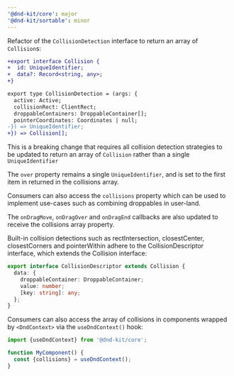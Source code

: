 ```yaml
---
'@dnd-kit/core': major
'@dnd-kit/sortable': minor
---
```


Refactor of the `CollisionDetection` interface to return an array of `Collision`s:

```diff
+export interface Collision {
+  id: UniqueIdentifier;
+  data?: Record<string, any>;
+}

export type CollisionDetection = (args: {
  active: Active;
  collisionRect: ClientRect;
  droppableContainers: DroppableContainer[];
  pointerCoordinates: Coordinates | null;
-}) => UniqueIdentifier;
+}) => Collision[];
```

This is a breaking change that requires all collision detection strategies to be updated to return an array of `Collision` rather than a single `UniqueIdentifier`

The `over` property remains a single `UniqueIdentifier`, and is set to the first item in returned in the collisions array.

Consumers can also access the `collisions` property which can be used to implement use-cases such as combining droppables in user-land.

The `onDragMove`, `onDragOver` and `onDragEnd` callbacks are also updated to receive the collisions array property.

Built-in collision detections such as rectIntersection, closestCenter, closestCorners and pointerWithin adhere to the CollisionDescriptor interface, which extends the Collision interface:

```ts
export interface CollisionDescriptor extends Collision {
  data: {
    droppableContainer: DroppableContainer;
    value: number;
    [key: string]: any;
  };
}
```

Consumers can also access the array of collisions in components wrapped by `<DndContext>` via the `useDndContext()` hook:

```ts
import {useDndContext} from '@dnd-kit/core';

function MyComponent() {
  const {collisions} = useDndContext();
}
```
